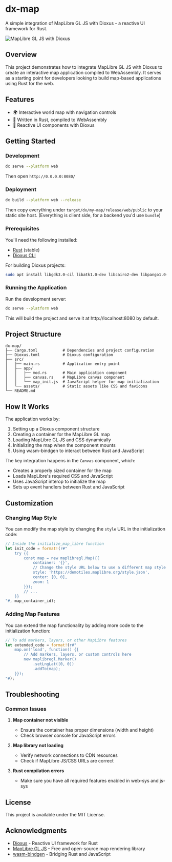 # dx-map

A simple integration of MapLibre GL JS with Dioxus - a reactive UI framework for Rust.

![MapLibre GL JS with Dioxus](https://github.com/user-attachments/assets/75549769-a5fe-464e-9905-bb150b4a8881)

## Overview

This project demonstrates how to integrate MapLibre GL JS with Dioxus to create an interactive map application compiled to WebAssembly. It serves as a starting point for developers looking to build map-based applications using Rust for the web.

## Features

- 🌍 Interactive world map with navigation controls
- 🦀 Written in Rust, compiled to WebAssembly
- 🔄 Reactive UI components with Dioxus

## Getting Started

### Development

```bash
dx serve --platform web
```

Then open `http://0.0.0.0:8080/`

### Deployment

```bash
dx build --platform web --release
```

Then copy everything under `target/dx/my-map/release/web/public` to your static site host.
(Everything is client side, for a backend you'd use `bundle`)

### Prerequisites

You'll need the following installed:

- [Rust](https://www.rust-lang.org/tools/install) (stable)
- [Dioxus CLI](https://dioxuslabs.com/docs/0.4/guide/en/installation.html)

For building Dioxus projects:
```bash
sudo apt install libgdk3.0-cil libatk1.0-dev libcairo2-dev libpango1.0-dev libgdk-pixbuf2.0-dev libsoup-3.0-dev libjavascriptcoregtk-4.1-dev libwebkit2gtk-4.1-dev libxdo-dev -y
```

### Running the Application

Run the development server:

```bash
dx serve --platform web
```

This will build the project and serve it at http://localhost:8080 by default.

## Project Structure

```
dx-map/
├── Cargo.toml           # Dependencies and project configuration
├── Dioxus.toml          # Dioxus configuration
├── src/
│   ├── main.rs          # Application entry point
│   ├── app/
│   │   ├── mod.rs       # Main application component
│   │   ├── canvas.rs    # MapLibre canvas component
│   │   └── map_init.js  # JavaScript helper for map initialization
│   └── assets/          # Static assets like CSS and favicons
└── README.md
```

## How It Works

The application works by:

1. Setting up a Dioxus component structure
2. Creating a container for the MapLibre GL map
3. Loading MapLibre GL JS and CSS dynamically
4. Initializing the map when the component mounts
5. Using wasm-bindgen to interact between Rust and JavaScript

The key integration happens in the `Canvas` component, which:
- Creates a properly sized container for the map
- Loads MapLibre's required CSS and JavaScript
- Uses JavaScript interop to initialize the map
- Sets up event handlers between Rust and JavaScript

## Customization

### Changing Map Style

You can modify the map style by changing the `style` URL in the initialization code:

```rust
// Inside the initialize_map_libre function
let init_code = format!(r#"
    try {{
        const map = new maplibregl.Map({{
            container: '{}',
            // Change the style URL below to use a different map style
            style: 'https://demotiles.maplibre.org/style.json',
            center: [0, 0],
            zoom: 1
        }});
        // ...
    }}
"#, map_container_id);
```

### Adding Map Features

You can extend the map functionality by adding more code to the initialization function:

```rust
// To add markers, layers, or other MapLibre features
let extended_code = format!(r#"
    map.on('load', function() {{
        // Add markers, layers, or custom controls here
        new maplibregl.Marker()
            .setLngLat([0, 0])
            .addTo(map);
    }});
"#);
```

## Troubleshooting

### Common Issues

1. **Map container not visible**
   - Ensure the container has proper dimensions (width and height)
   - Check browser console for JavaScript errors

2. **Map library not loading**
   - Verify network connections to CDN resources
   - Check if MapLibre JS/CSS URLs are correct

3. **Rust compilation errors**
   - Make sure you have all required features enabled in web-sys and js-sys

## License

This project is available under the MIT License.

## Acknowledgments

- [Dioxus](https://dioxuslabs.com) - Reactive UI framework for Rust
- [MapLibre GL JS](https://maplibre.org) - Free and open-source map rendering library
- [wasm-bindgen](https://github.com/rustwasm/wasm-bindgen) - Bridging Rust and JavaScript
